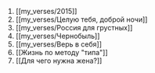 1. [[my_verses/2015]]
2. [[my_verses/Целую тебя, доброй ночи]]
3. [[my_verses/Россия для грустных]]
4. [[my_verses/Чернобыль]]
5. [[my_verses/Верь в себя]]
6. [[Жизнь по методу "типа"]]
7. [[Для чего нужна жена?]]